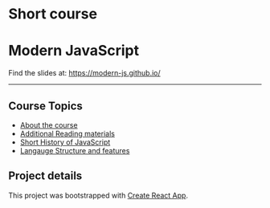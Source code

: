 # Short course
# Modern JavaScript

Find the slides at: https://modern-js.github.io/

---

## Course Topics
- [About the course](/topics/about-the-course.md)
- [Additional Reading materials](/topics/reading-materials.md)
- [Short History of JavaScript](/topics/web-dev-overview.md)
- [Langauge Structure and features](/topics/language-features/)

## Project details
This project was bootstrapped with [Create React App](https://github.com/facebook/create-react-app).
